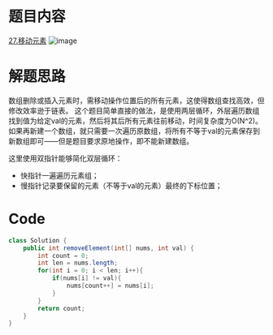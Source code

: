 # 题目内容
[27.移动元素](https://leetcode.cn/problems/remove-element/description/)
![image](https://github.com/user-attachments/assets/ad19f0d3-13f4-440d-bf57-0563d4005d51)


# 解题思路
数组删除或插入元素时，需移动操作位置后的所有元素，这使得数组查找高效，但修改效率逊于链表。
这个题目简单直接的做法，是使用两层循环，外层遍历数组找到值为给定val的元素，然后将其后所有元素往前移动，时间复杂度为O(N\^2)。如果再新建一个数组，就只需要一次遍历原数组，将所有不等于val的元素保存到新数组即可——但是题目要求原地操作，即不能新建数组。

这里使用双指针能够简化双层循环：
+ 快指针一遍遍历元素组；
+ 慢指针记录要保留的元素（不等于val的元素）最终的下标位置；

# Code
```java
class Solution {
    public int removeElement(int[] nums, int val) {
        int count = 0;
        int len = nums.length;
        for(int i = 0; i < len; i++){
            if(nums[i] != val){
                nums[count++] = nums[i];
            }
        }
        return count;        
    }
}
```
